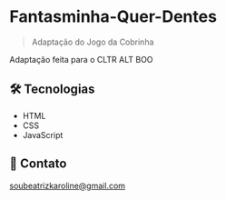 # Fantasminha-Quer-Dentes

> Adaptação do Jogo da Cobrinha

Adaptação feita para o CLTR ALT BOO


## 🛠 Tecnologias

- HTML
- CSS
- JavaScript

## 💙 Contato

soubeatrizkaroline@gmail.com
